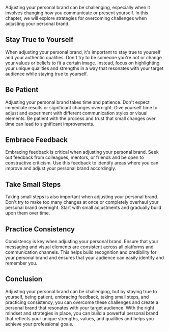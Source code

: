
Adjusting your personal brand can be challenging, especially when it involves changing how you communicate or present yourself. In this chapter, we will explore strategies for overcoming challenges when adjusting your personal brand.

Stay True to Yourself
---------------------

When adjusting your personal brand, it's important to stay true to yourself and your authentic qualities. Don't try to be someone you're not or change your values or beliefs to fit a certain image. Instead, focus on highlighting your unique qualities and strengths in a way that resonates with your target audience while staying true to yourself.

Be Patient
----------

Adjusting your personal brand takes time and patience. Don't expect immediate results or significant changes overnight. Give yourself time to adjust and experiment with different communication styles or visual elements. Be patient with the process and trust that small changes over time can lead to significant improvements.

Embrace Feedback
----------------

Embracing feedback is critical when adjusting your personal brand. Seek out feedback from colleagues, mentors, or friends and be open to constructive criticism. Use this feedback to identify areas where you can improve and adjust your personal brand accordingly.

Take Small Steps
----------------

Taking small steps is also important when adjusting your personal brand. Don't try to make too many changes at once or completely overhaul your personal brand overnight. Start with small adjustments and gradually build upon them over time.

Practice Consistency
--------------------

Consistency is key when adjusting your personal brand. Ensure that your messaging and visual elements are consistent across all platforms and communication channels. This helps build recognition and credibility for your personal brand and ensures that your audience can easily identify and remember you.

Conclusion
----------

Adjusting your personal brand can be challenging, but by staying true to yourself, being patient, embracing feedback, taking small steps, and practicing consistency, you can overcome these challenges and create a personal brand that resonates with your target audience. With the right mindset and strategies in place, you can build a powerful personal brand that reflects your unique strengths, values, and qualities and helps you achieve your professional goals.
